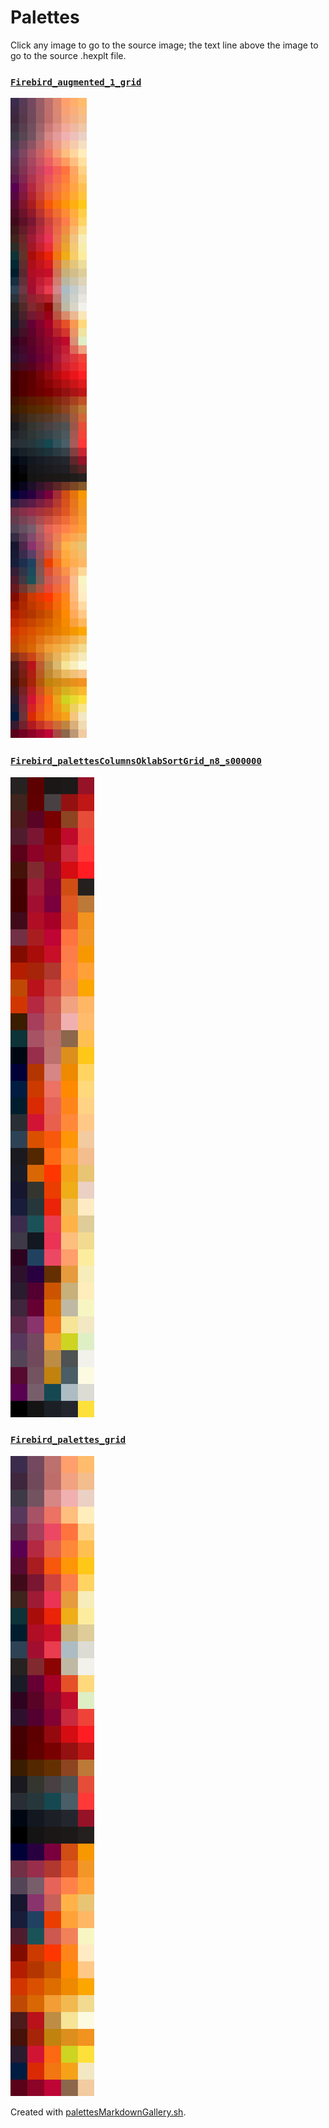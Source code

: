 # Palettes

Click any image to go to the source image; the text line above the image to go to the source .hexplt file.

### [`Firebird_augmented_1_grid`](Firebird_augmented_1_grid.hexplt)

[ ![Firebird_augmented_1_grid.png](Firebird_augmented_1_grid.png) ](Firebird_augmented_1_grid.png)

### [`Firebird_palettesColumnsOklabSortGrid_n8_s000000`](Firebird_palettesColumnsOklabSortGrid_n8_s000000.hexplt)

[ ![Firebird_palettesColumnsOklabSortGrid_n8_s000000.png](Firebird_palettesColumnsOklabSortGrid_n8_s000000.png) ](Firebird_palettesColumnsOklabSortGrid_n8_s000000.png)

### [`Firebird_palettes_grid`](Firebird_palettes_grid.hexplt)

[ ![Firebird_palettes_grid.png](Firebird_palettes_grid.png) ](Firebird_palettes_grid.png)

Created with [palettesMarkdownGallery.sh](https://github.com/earthbound19/_ebDev/blob/master/scripts/imgAndVideo/palettesMarkdownGallery.sh).